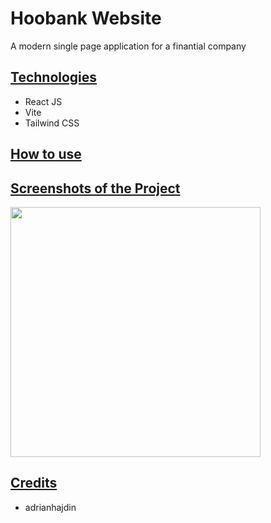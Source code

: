 # Hoobank Website
<p>A modern single page application for a finantial company</p>

## <ins>Technologies</ins>
- React JS
- Vite
- Tailwind CSS

## <ins>How to use </ins>

## <ins>Screenshots of the Project </ins>
<img src="https://github.com/brunobrunheroto/FullStackRecipeBlog/assets/67275098/7d6385ea-02dd-4f19-9377-583ee035cab9" width="400" />

## <ins>Credits</ins>

- adrianhajdin
